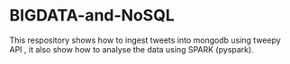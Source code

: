 # BIGDATA-and-NoSQL

This respository shows how to ingest tweets into mongodb using tweepy API , it also show how to analyse the data using SPARK (pyspark). 
